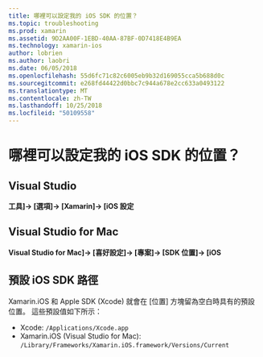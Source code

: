 ```yaml
---
title: 哪裡可以設定我的 iOS SDK 的位置？
ms.topic: troubleshooting
ms.prod: xamarin
ms.assetid: 9D2AA00F-1EBD-40AA-87BF-0D7418E4B9EA
ms.technology: xamarin-ios
author: lobrien
ms.author: laobri
ms.date: 06/05/2018
ms.openlocfilehash: 55d6fc71c82c6005eb9b32d169055cca5b688d0c
ms.sourcegitcommit: e268fd44422d0bbc7c944a678e2cc633a0493122
ms.translationtype: MT
ms.contentlocale: zh-TW
ms.lasthandoff: 10/25/2018
ms.locfileid: "50109558"
---
```

# <a name="where-can-i-set-my-ios-sdk-locations"></a>哪裡可以設定我的 iOS SDK 的位置？

## <a name="visual-studio"></a>Visual Studio

**工具]-> [選項]-> [Xamarin]-> [iOS 設定**

## <a name="visual-studio-for-mac"></a>Visual Studio for Mac

**Visual Studio for Mac]-> [喜好設定]-> [專案]-> [SDK 位置]-> [iOS**

## <a name="default-ios-sdk-paths"></a>預設 iOS SDK 路徑

Xamarin.iOS 和 Apple SDK (Xcode) 就會在 [位置] 方塊留為空白時具有的預設位置。 這些預設值如下所示：

- Xcode: `/Applications/Xcode.app`
- Xamarin.iOS (Visual Studio for Mac): `/Library/Frameworks/Xamarin.iOS.framework/Versions/Current`


